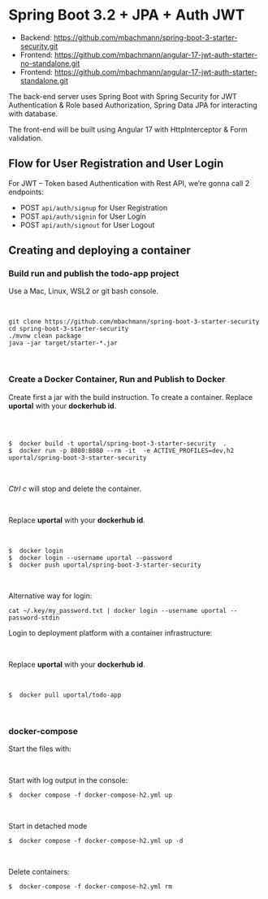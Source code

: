 # Spring Boot 3.2 + JPA + Auth JWT

- Backend:  https://github.com/mbachmann/spring-boot-3-starter-security.git
- Frontend: https://github.com/mbachmann/angular-17-jwt-auth-starter-no-standalone.git
- Frontend: https://github.com/mbachmann/angular-17-jwt-auth-starter-standalone.git

The back-end server uses Spring Boot with Spring Security for JWT Authentication & Role based Authorization, 
Spring Data JPA for interacting with database. 

The front-end will be built using Angular 17 with HttpInterceptor & Form validation.

## Flow for User Registration and User Login
For JWT – Token based Authentication with Rest API, we’re gonna call 2 endpoints:
- POST `api/auth/signup` for User Registration
- POST `api/auth/signin` for User Login
- POST `api/auth/signout` for User Logout


## Creating and deploying a container

### Build run and publish the todo-app project

Use a Mac, Linux, WSL2 or git bash console.

<br/>

```
git clone https://github.com/mbachmann/spring-boot-3-starter-security
cd spring-boot-3-starter-security
./mvnw clean package
java -jar target/starter-*.jar
```

<br/>

###  Create a Docker Container, Run and Publish to Docker

Create first a jar with the build instruction. To create a container. Replace **uportal** with your **dockerhub id**.

<br/>

```

$  docker build -t uportal/spring-boot-3-starter-security  .
$  docker run -p 8080:8080 --rm -it  -e ACTIVE_PROFILES=dev,h2 uportal/spring-boot-3-starter-security 
```

<br/>

_Ctrl c_ will stop and delete the container.

<br/>

Replace **uportal** with your **dockerhub id**.

<br/>

```
$  docker login
$  docker login --username uportal --password 
$  docker push uportal/spring-boot-3-starter-security
```
<br/>


Alternative way for login:

```
cat ~/.key/my_password.txt | docker login --username uportal --password-stdin
```

Login to deployment platform with a container infrastructure:

<br/>

Replace **uportal** with your **dockerhub id**.

<br/>

```
$  docker pull uportal/todo-app
```

<br/>

###  docker-compose

Start the files with:

<br/>

Start with log output in the console:

```
$  docker compose -f docker-compose-h2.yml up
```

<br/>

Start in detached mode

```
$  docker compose -f docker-compose-h2.yml up -d
```

<br/>

Delete containers:

```
$  docker-compose -f docker-compose-h2.yml rm
```

<br/>
